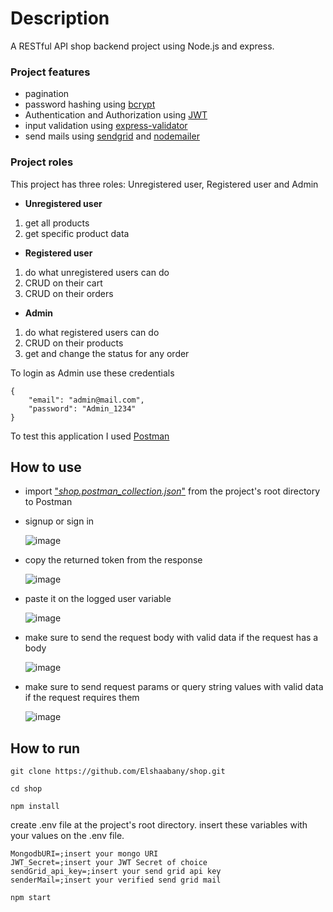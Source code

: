 # Description
A RESTful API shop backend project using Node.js and express.


### Project features

- pagination
- password hashing using [bcrypt](https://www.npmjs.com/package/bcrypt)
- Authentication and Authorization using [JWT](https://www.npmjs.com/package/jsonwebtoken)
- input validation using [express-validator](https://www.npmjs.com/package/express-validator)
- send mails using [sendgrid](https://sendgrid.com) and [nodemailer](https://www.npmjs.com/package/nodemailer)

### Project roles

  This project has three roles: Unregistered user, Registered user and Admin

  - **Unregistered user**
  1. get all products
  2. get specific product data

  - **Registered user**
  1. do what unregistered users can do
  2. CRUD on their cart
  3. CRUD on their orders

  - **Admin**
  1. do what registered users can do
  2. CRUD on their products
  3. get and change the status for any order

To login as Admin use these credentials
```
{
    "email": "admin@mail.com",
    "password": "Admin_1234"
}
```

To test this application I used [Postman](https://www.postman.com/)

## How to use

- import ["*shop.postman_collection.json*"](https://drive.google.com/file/d/1X17gFI5OWK_NIQJU2pirxcnxkX5_VHy3/view?usp=sharing) from the project's root directory to Postman
- signup or sign in

    ![image](https://user-images.githubusercontent.com/29892175/191251138-2f33ddfa-a669-4d96-8745-26d043503346.png)
- copy the returned token from the response

     ![image](https://user-images.githubusercontent.com/29892175/191236658-1a47c611-d09e-43de-a01c-964da270b1a9.png)
- paste it on the logged user variable

     ![image](https://user-images.githubusercontent.com/29892175/191237207-f5344239-50cf-4271-ae68-9929a748e27b.png)
- make sure to send the request body with valid data if the request has a body

    ![image](https://user-images.githubusercontent.com/29892175/191247091-0c658707-4b63-42fa-83b0-adfda41ffaba.png)

- make sure to send request params or query string values with valid data if the request requires them

    ![image](https://user-images.githubusercontent.com/29892175/191235093-4924b27f-7b30-4d15-8f66-f0a08b01a2b8.png)


## How to run
```git clone https://github.com/Elshaabany/shop.git```

```cd shop```

```npm install```

create .env file at the project's root directory.
insert these variables with your values on the .env file.
```
MongodbURI=;insert your mongo URI
JWT_Secret=;insert your JWT Secret of choice
sendGrid_api_key=;insert your send grid api key
senderMail=;insert your verified send grid mail
```
```npm start```
